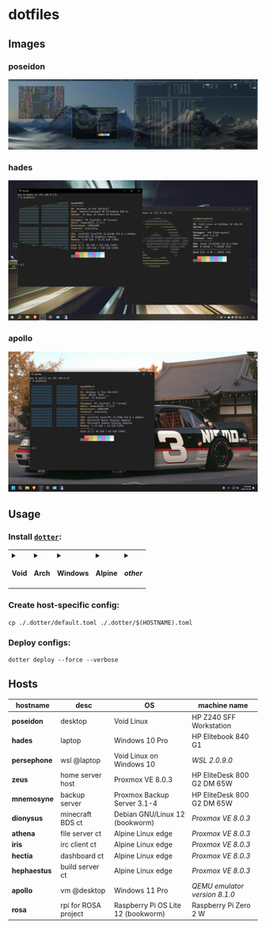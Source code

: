 # dotfiles

## Images

### poseidon

![poseidon](./images/poseidon.jpg)

### hades

![hades](./images/hades.jpg)

### apollo

![apollo](./images/apollo.jpg)

## Usage

### Install [`dotter`](https://github.com/SuperCuber/dotter):

<table>
  <tr>
    <td>
      <details><summary><h4>Void</h4></summary><pre># cd ~/source/void-packages<br># git checkout add_dotter<br>./xbps-src pkg dotter<br>xi -y dotter</pre></details>
    </td>
    <td>
      <details><summary><h4>Arch</h4></summary><pre>yay -S dotter-rs-bin</pre></details>
    </td>
    <td>
      <details><summary><h4>Windows</h4></summary><pre>scoop install dotter</pre></details>
    </td>
    <td>
      <details><summary><h4>Alpine</h4></summary><pre>apk add wget<br>wget https://github.com/SuperCuber/dotter/releases/latest/download/dotter<br>mv ./dotter /usr/local/bin/<br>chmod 755 /usr/local/bin/dotter</pre></details>
    </td>
    <td>
      <details><summary><h4><i>other</i></h4></summary><pre>wget https://github.com/SuperCuber/dotter/releases/download/v0.13.0/dotter<br>sudo mv ./dotter /usr/local/bin/<br>sudo chmod 755 /usr/local/bin/dotter</pre></details>
    </td>
  </tr>
</table>

### Create host-specific config:

```shell
cp ./.dotter/default.toml ./.dotter/$(HOSTNAME).toml
```

### Deploy configs:

```shell
dotter deploy --force --verbose
```

## Hosts

| hostname             | desc                  | OS                                    | machine name                  |
| -------------------- | --------------------- | ------------------------------------- | ----------------------------- |
| **poseidon**         | desktop               | Void Linux                            | HP Z240 SFF Workstation       |
| **hades**            | laptop                | Windows 10 Pro                        | HP Elitebook 840 G1           |
| **persephone**       | wsl @laptop           | Void Linux on Windows 10              | *WSL 2.0.9.0*                 |
| **zeus**             | home server host      | Proxmox VE 8.0.3                      | HP EliteDesk 800 G2 DM 65W    |
| **mnemosyne**        | backup server         | Proxmox Backup Server 3.1-4           | HP EliteDesk 800 G2 DM 65W    |
| **dionysus**         | minecraft BDS ct      | Debian GNU/Linux 12 (bookworm)        | *Proxmox VE 8.0.3*            |
| **athena**           | file server ct        | Alpine Linux edge                     | *Proxmox VE 8.0.3*            |
| **iris**             | irc client ct         | Alpine Linux edge                     | *Proxmox VE 8.0.3*            |
| **hectia**           | dashboard ct          | Alpine Linux edge                     | *Proxmox VE 8.0.3*            |
| **hephaestus**       | build server ct       | Alpine Linux edge                     | *Proxmox VE 8.0.3*            |
| **apollo**           | vm @desktop           | Windows 11 Pro                        | *QEMU emulator version 8.1.0* |
| **rosa**             | rpi for ROSA project  | Raspberry Pi OS Lite 12 (bookworm)    | Raspberry Pi Zero 2 W         |

